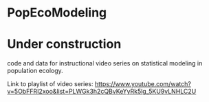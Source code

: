 # PopEcoModeling

# Under construction

code and data for instructional video series on statistical modeling in population ecology.

Link to playlist of video series: https://www.youtube.com/watch?v=5ObFFRI2xoo&list=PLWGk3h2cQBvKeYyRk5lg_5KU9vLNHLC2U

